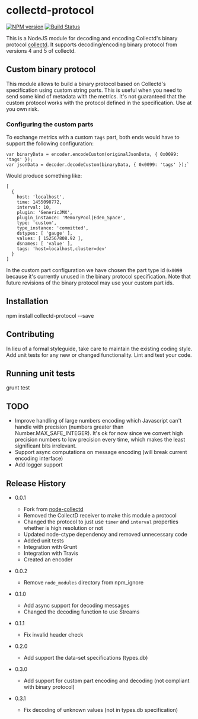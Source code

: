 collectd-protocol
=============

[![NPM version][npm-image]][npm-url] [![Build Status](https://travis-ci.org/Mindera/collectd-protocol.svg?branch=master)](https://travis-ci.org/Mindera/collectd-protocol)

  This is a NodeJS module for decoding and encoding Collectd's binary protocol [collectd](http://collectd.org/). It supports decoding/encoding binary protocol from versions 4 and 5 of collectd.
  
## Custom binary protocol

  This module allows to build a binary protocol based on Collectd's specification using custom string parts. This is useful when you need to send some kind of metadata with the metrics. It's not guaranteed that the custom protocol works with the protocol defined in the specification. Use at you own risk.
  
### Configuring the custom parts

  To exchange metrics with a custom `tags` part, both ends would have to support the following configuration:
  
    var binaryData = encoder.encodeCustom(originalJsonData, { 0x0099: 'tags' });
    var jsonData = decoder.decodeCustom(binaryData, { 0x0099: 'tags' });`
    
  Would produce something like:
  
    [
      {
        host: 'localhost',
        time: 1455098772,
        interval: 10,
        plugin: 'GenericJMX',
        plugin_instance: 'MemoryPool|Eden_Space',
        type: 'custom',
        type_instance: 'committed',
        dstypes: [ 'gauge' ],
        values: [ 152567808.92 ],
        dsnames: [ 'value' ],
        tags: 'host=localhost,cluster=dev'
      }
    ]
    
  In the custom part configuration we have chosen the part type id `0x0099` because it's currently unused in the binary protocol specification. Note that future revisions of the binary protocol may use your custom part ids.

## Installation

  npm install collectd-protocol --save
  
## Contributing

  In lieu of a formal styleguide, take care to maintain the existing coding style.
  Add unit tests for any new or changed functionality. Lint and test your code.
  
## Running unit tests
  
  grunt test
  
## TODO
  * Improve handling of large numbers encoding which Javascript can't handle with precision (numbers greater than Number.MAX_SAFE_INTEGER). It's ok for now since we convert high precision numbers to low precision every time, which makes the least significant bits irrelevant.
  * Support async computations on message encoding (will break current encoding interface)
  * Add logger support

## Release History

  * 0.0.1
    - Fork from [node-collectd](https://github.com/Mindera/node-collectd)
    - Removed the CollectD receiver to make this module a protocol
    - Changed the protocol to just use `timer` and `interval` properties whether is high resolution or not
    - Updated node-ctype dependency and removed unnecessary code
    - Added unit tests
    - Integration with Grunt
    - Integration with Travis
    - Created an encoder
    
  * 0.0.2
    - Remove `node_modules` directory from npm_ignore
  
  * 0.1.0
    - Add async support for decoding messages
    - Changed the decoding function to use Streams

  * 0.1.1
    - Fix invalid header check
    
  * 0.2.0
    - Add support the data-set specifications (types.db)
    
  * 0.3.0
    - Add support for custom part encoding and decoding (not compliant with binary protocol)
    
  * 0.3.1
    - Fix decoding of unknown values (not in types.db specification)

[npm-url]: https://npmjs.org/package/collectd-protocol
[npm-image]: https://badge.fury.io/js/collectd-protocol.svg
